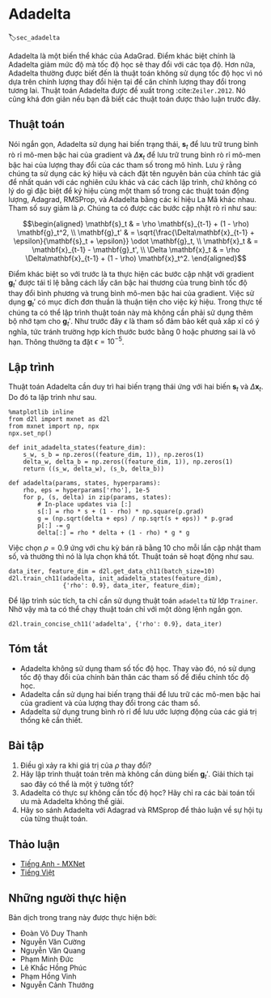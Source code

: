 <!--
# Adadelta
-->

# Adadelta
:label:`sec_adadelta`

<!--
Adadelta is yet another variant of AdaGrad.
The main difference lies in the fact that it decreases the amount by which the learning rate is adaptive to coordinates.
Moreover, traditionally it referred to as not having a learning rate since it uses the amount of change itself as calibration for future change.
The algorithm was proposed in :cite:`Zeiler.2012`.
It is fairly straightforward, given the discussion of previous algorithms so far.
-->

Adadelta là một biến thể khác của AdaGrad.
Điểm khác biệt chính là Adadelta giảm mức độ mà tốc độ học sẽ thay đổi với các tọa độ.
Hơn nữa, Adadelta thường được biết đến là thuật toán không sử dụng tốc độ học vì nó dựa trên chính lượng thay đổi hiện tại để căn chỉnh lượng thay đổi trong tương lai.
Thuật toán Adadelta được đề xuất trong :cite:`Zeiler.2012`.
Nó cũng khá đơn giản nếu bạn đã biết các thuật toán được thảo luận trước đây.

<!--
## The Algorithm
-->

## Thuật toán


<!--
In a nutshell Adadelta uses two state variables, $\mathbf{s}_t$ to store a leaky average of the second moment of the gradient 
and $\Delta\mathbf{x}_t$ to store a leaky average of the second moment of the change of parameters in the model itself.
Note that we use the original notation and naming of the authors for compatibility with other publications and implementations 
(there is no other real reason why one should use different Greek variables to indicate a parameter serving the same purpose in momentum, Adagrad, RMSProp, and Adadelta).
The parameter du jour is $\rho$. We obtain the following leaky updates:
-->

Nói ngắn gọn, Adadelta sử dụng hai biến trạng thái, $\mathbf{s}_t$ để lưu trữ trung bình rò rỉ mô-men bậc hai của gradient
và $\Delta\mathbf{x}_t$ để lưu trữ trung bình rò rỉ mô-men bậc hai của lượng thay đổi của các tham số trong mô hình.
Lưu ý rằng chúng ta sử dụng các ký hiệu và cách đặt tên nguyên bản của chính tác giả để nhất quán với các nghiên cứu khác và các cách lập trình,
chứ không có lý do gì đặc biệt để ký hiệu cùng một tham số trong các thuật toán động lượng, Adagrad, RMSProp, và Adadelta bằng các kí hiệu La Mã khác nhau.
Tham số suy giảm là $\rho$.
Chúng ta có được các bước cập nhật rò rỉ như sau:


$$\begin{aligned}
    \mathbf{s}_t & = \rho \mathbf{s}_{t-1} + (1 - \rho) \mathbf{g}_t^2, \\
    \mathbf{g}_t' & = \sqrt{\frac{\Delta\mathbf{x}_{t-1} + \epsilon}{\mathbf{s}_t + \epsilon}} \odot \mathbf{g}_t, \\
    \mathbf{x}_t  & = \mathbf{x}_{t-1} - \mathbf{g}_t', \\
    \Delta \mathbf{x}_t & = \rho \Delta\mathbf{x}_{t-1} + (1 - \rho) \mathbf{x}_t^2.
\end{aligned}$$


<!--
The difference to before is that we perform updates with the rescaled gradient $\mathbf{g}_t'$ which is computed by taking the ratio between 
the average squared rate of change and the average second moment of the gradient.
The use of $\mathbf{g}_t'$ is purely for notational convenience.
In practice we can implement this algorithm without the need to use additional temporary space for $\mathbf{g}_t'$.
As before $\epsilon$ is a parameter ensuring nontrivial numerical results, i.e., avoiding zero step size or infinite variance. Typically we set this to $\epsilon = 10^{-5}$.
-->

Điểm khác biệt so với trước là ta thực hiện các bước cập nhật với gradient $\mathbf{g}_t'$ được tái tỉ lệ bằng cách lấy căn bậc hai thương của trung bình tốc độ thay đổi bình phương và trung bình mô-men bậc hai của gradient.
Việc sử dụng $\mathbf{g}_t'$ có mục đích đơn thuần là thuận tiện cho việc ký hiệu.
Trong thực tế chúng ta có thể lập trình thuật toán này mà không cần phải sử dụng thêm bộ nhớ tạm cho $\mathbf{g}_t'$.
Như trước đây $\epsilon$ là tham số đảm bảo kết quả xấp xỉ có ý nghĩa, tức tránh trường hợp kích thước bước bằng $0$ hoặc phương sai là vô hạn. Thông thường ta đặt $\epsilon = 10^{-5}$.


<!--
## Implementation
-->

## Lập trình

<!--
Adadelta needs to maintain two state variables for each variable, $\mathbf{s}_t$ and $\Delta\mathbf{x}_t$. This yields the following implementation.
-->

Thuật toán Adadelta cần duy trì hai biến trạng thái ứng với hai biến $\mathbf{s}_t$ và $\Delta\mathbf{x}_t$. Do đó ta lập trình như sau.


```{.python .input  n=11}
%matplotlib inline
from d2l import mxnet as d2l
from mxnet import np, npx
npx.set_np()

def init_adadelta_states(feature_dim):
    s_w, s_b = np.zeros((feature_dim, 1)), np.zeros(1)
    delta_w, delta_b = np.zeros((feature_dim, 1)), np.zeros(1)
    return ((s_w, delta_w), (s_b, delta_b))

def adadelta(params, states, hyperparams):
    rho, eps = hyperparams['rho'], 1e-5
    for p, (s, delta) in zip(params, states):
        # In-place updates via [:]
        s[:] = rho * s + (1 - rho) * np.square(p.grad)
        g = (np.sqrt(delta + eps) / np.sqrt(s + eps)) * p.grad
        p[:] -= g
        delta[:] = rho * delta + (1 - rho) * g * g
```


<!--
Choosing $\rho = 0.9$ amounts to a half-life time of 10 for each parameter update. This tends to work quite well. We get the following behavior.
-->

Việc chọn $\rho = 0.9$ ứng với chu kỳ bán rã bằng 10 cho mỗi lần cập nhật tham số, và thường thì nó là lựa chọn khá tốt. Thuật toán sẽ hoạt động như sau.


```{.python .input  n=12}
data_iter, feature_dim = d2l.get_data_ch11(batch_size=10)
d2l.train_ch11(adadelta, init_adadelta_states(feature_dim),
               {'rho': 0.9}, data_iter, feature_dim);
```


<!--
For a concise implementation we simply use the `adadelta` algorithm from the `Trainer` class. This yields the following one-liner for a much more compact invocation.
-->

Để lập trình súc tích, ta chỉ cần sử dụng thuật toán `adadelta` từ lớp `Trainer`. Nhờ vậy mà ta có thể chạy thuật toán chỉ với một dòng lệnh ngắn gọn. 


```{.python .input  n=9}
d2l.train_concise_ch11('adadelta', {'rho': 0.9}, data_iter)
```


<!--
## Summary
-->

## Tóm tắt

<!--
* Adadelta has no learning rate parameter. Instead, it uses the rate of change in the parameters itself to adapt the learning rate.
* Adadelta requires two state variables to store the second moments of gradient and the change in parameters.
* Adadelta uses leaky averages to keep a running estimate of the appropriate statistics.
-->

* Adadelta không sử dụng tham số tốc độ học. Thay vào đó, nó sử dụng tốc độ thay đổi của chính bản thân các tham số để điều chỉnh tốc độ học.
* Adadelta cần sử dụng hai biến trạng thái để lưu trữ các mô-men bậc hai của gradient và của lượng thay đổi trong các tham số.
* Adadelta sử dụng trung bình rò rỉ để lưu ước lượng động của các giá trị thống kê cần thiết.

<!--
## Exercises
-->

## Bài tập

<!--
1. Adjust the value of $\rho$. What happens?
2. Show how to implement the algorithm without the use of $\mathbf{g}_t'$. Why might this be a good idea?
3. Is Adadelta really learning rate free? Could you find optimization problems that break Adadelta?
4. Compare Adadelta to Adagrad and RMS prop to discuss their convergence behavior.
-->

1. Điều gì xảy ra khi giá trị của $\rho$ thay đổi?
2. Hãy lập trình thuật toán trên mà không cần dùng biến $\mathbf{g}_t'$. Giải thích tại sao đây có thể là một ý tưởng tốt?
3. Adadelta có thực sự không cần tốc độ học? Hãy chỉ ra các bài toán tối ưu mà Adadelta không thể giải.
4. Hãy so sánh Adadelta với Adagrad và RMSprop để thảo luận về sự hội tụ của từng thuật toán.


## Thảo luận
* [Tiếng Anh - MXNet](https://discuss.d2l.ai/t/357)
* [Tiếng Việt](https://forum.machinelearningcoban.com/c/d2l)

## Những người thực hiện
Bản dịch trong trang này được thực hiện bởi:

* Đoàn Võ Duy Thanh
* Nguyễn Văn Cường
* Nguyễn Văn Quang
* Phạm Minh Đức
* Lê Khắc Hồng Phúc
* Phạm Hồng Vinh
* Nguyễn Cảnh Thướng
